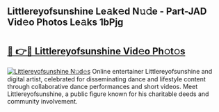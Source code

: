 ## Littlereyofsunshine Le𝚊k𝚎d N𝚞𝚍e - Part-JAD Vid𝚎o Photos Le𝚊ks 1bPjg

# <h2><a href="http://fbbm2ho.evod.top/?m=Littlereyofsunshine">🔗 👉🔴 Littlereyofsunshine Vid𝚎o Ph𝚘t𝚘s</a></h2>

[![Littlereyofsunshine N𝚞d𝚎s](https://i.imgur.com/8V9OHl7.gif)](http://fbbm2ho.evod.top/?m=Littlereyofsunshine)
Online entertainer Littlereyofsunshine and digital artist, celebrated for disseminating dance and lifestyle content through collaborative dance performances and short videos. Meet Littlereyofsunshine, a public figure known for his charitable deeds and community involvement. 

